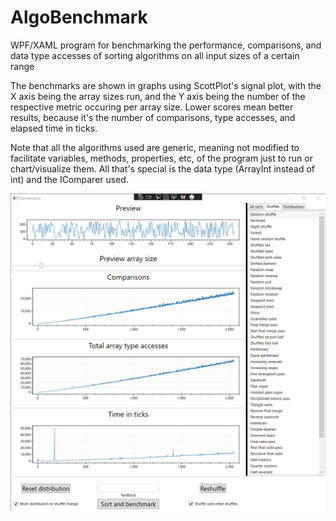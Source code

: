 # AlgoBenchmark
 WPF/XAML program for benchmarking the performance, comparisons, and data type accesses of sorting algorithms on all input sizes of a certain range

The benchmarks are shown in graphs using ScottPlot's signal plot, with the X axis being the array sizes run, and the Y axis being the number of the respective metric occuring per array size. Lower scores mean better results, because it's the number of comparisons, type accesses, and elapsed time in ticks.

Note that all the algorithms used are generic, meaning not modified to facilitate variables, methods, properties, etc, of the program just to run or chart/visualize them. All that's special is the data type (ArrayInt instead of int) and the IComparer used.

![](example.png)
